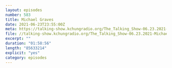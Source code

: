 ```yaml
---
layout: episodes
number: 583
title: Michael Graves
date: 2021-06-23T23:55:00Z
meta: https://talking-show.kchungradio.org/The_Talking_Show-06.23.2021-Michael_Graves.mp3
file: //talking-show.kchungradio.org/The_Talking_Show-06.23.2021-Michael_Graves.mp3
excerpt: ""
duration: "01:58:56"
length: "85633214"
explicit: "yes"
category: episodes
---
```



